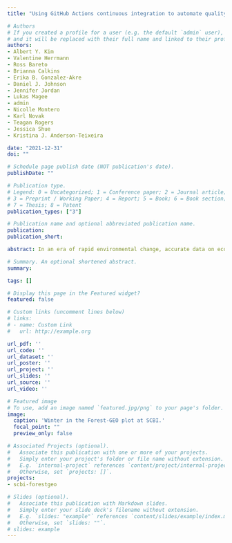```yaml
---
title: "Using GitHub Actions continuous integration to automate quality assurance and control of data on ecological dynamics [in prep]"

# Authors
# If you created a profile for a user (e.g. the default `admin` user), write the username (folder name) here
# and it will be replaced with their full name and linked to their profile.
authors:
- Albert Y. Kim
- Valentine Herrmann
- Ross Bareto
- Brianna Calkins
- Erika B. Gonzalez-Akre
- Daniel J. Johnson
- Jennifer Jordan
- Lukas Magee
- admin
- Nicolle Montero
- Karl Novak
- Teagan Rogers
- Jessica Shue
- Kristina J. Anderson-Teixeira

date: "2021-12-31"
doi: ""

# Schedule page publish date (NOT publication's date).
publishDate: ""

# Publication type.
# Legend: 0 = Uncategorized; 1 = Conference paper; 2 = Journal article;
# 3 = Preprint / Working Paper; 4 = Report; 5 = Book; 6 = Book section;
# 7 = Thesis; 8 = Patent
publication_types: ["3"]

# Publication name and optional abbreviated publication name.
publication:
publication_short:

abstract: In an era of rapid environmental change, accurate data on ecological dynamics are essential to understanding the resistance and resilience of ecological systems, and the services they provide, to multiple global change drivers. Field data collection errors are common, and researchers often struggle to keep up with data checking until months or even years after data have been collected, at which point many errors can no longer be corrected. The lag between data collection and analysis can also result in slow detection of anomalous dynamics. Needed is a system in which data quality assurance and control (QA/QC), along with basic data summaries, can be automatically conducted immediately following data collection. Here, we implement and test a cyberinfrastructure system to accomplish this. We used GitHub Actions continuous integration (CI) to automate 1) data QA/QC, in particular error checking and naive anomaly detection and 2) the running of routine scripts for data wrangling to produce cleaned data sets ready for analysis. We implemented and tested this system on two annual tree mortality censuses and a dendrometer band survey at two ForestGEO large forest dynamics plots':' Smithsonian Conservation Biology Institute and Harvard Forest. This system automation had numerous benefits. It produced a dashboard providing near real-time information on data collection status and errors requiring correction, resulting in final data sets free of detectable errors. Second, it produced an apparent learning effect among field technicians':' original error rates in field data collection declined significantly following implementation of the system. By implementing CI schemes, researchers can ensure that data sets are free of any errors for which a test can be coded. The result is dramatically improved data quality, increased skill among technicians, and reduced need for expert oversight. Furthermore, CI implementation can reveal anomalous ecological trends as they occur, allowing researchers to adjust sampling to capture unexpected dynamics. Thus, by reducing the time between data collection and analysis, CI stands to accelerate the pace of ecological field research.

# Summary. An optional shortened abstract.
summary:

tags: []

# Display this page in the Featured widget?
featured: false

# Custom links (uncomment lines below)
# links:
# - name: Custom Link
#   url: http://example.org

url_pdf: ''
url_code: ''
url_dataset: ''
url_poster: ''
url_project: ''
url_slides: ''
url_source: ''
url_video: ''

# Featured image
# To use, add an image named `featured.jpg/png` to your page's folder.
image:
  caption: 'Winter in the Forest-GEO plot at SCBI.'
  focal_point: ""
  preview_only: false

# Associated Projects (optional).
#   Associate this publication with one or more of your projects.
#   Simply enter your project's folder or file name without extension.
#   E.g. `internal-project` references `content/project/internal-project/index.md`.
#   Otherwise, set `projects: []`.
projects:
- scbi-forestgeo

# Slides (optional).
#   Associate this publication with Markdown slides.
#   Simply enter your slide deck's filename without extension.
#   E.g. `slides: "example"` references `content/slides/example/index.md`.
#   Otherwise, set `slides: ""`.
# slides: example
---
```

